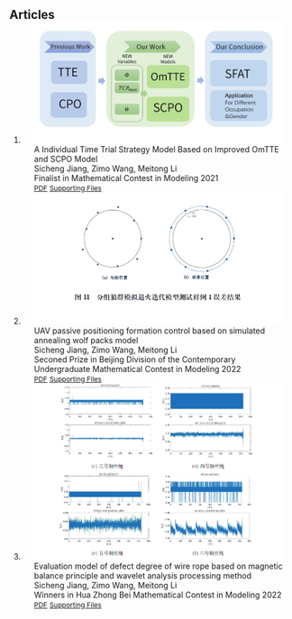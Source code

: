 <h2 id="publications" style="margin: 2px 0px -15px;">Articles</h2>

<div class="publications">
<ol class="bibliography">


<li>
<div class="pub-row">
  <div class="col-sm-3 abbr" style="position: relative;padding-right: 15px;padding-left: 15px;">
      <img src="/assets/img/MCMwork.png" class="teaser img-fluid z-depth-1" style="width=100;height=40%">
  </div>
  <div class="col-sm-9" style="position: relative;padding-right: 15px;padding-left: 20px;">
      <div class="title"><a>A Individual Time Trial Strategy Model Based on Improved OmTTE and SCPO Model</a></div>
      <div class="author">Sicheng Jiang, Zimo Wang, Meitong Li</div>
      <div class="periodical">
        <a herf="https://www.comap.com/contests/mcm-icm">Finalist in Mathematical Contest in Modeling 2021</a>
      </div>
    <div class="links">
      <a href="/assets/articles/MCM.pdf" class="btn btn-sm z-depth-0" role="button" target="_blank" style="font-size:12px;">PDF</a>
      <a href="https://www.comap-math.com/mcm/2022Certs/2203036.pdf" class="btn btn-sm z-depth-0" role="button" target="_blank" style="font-size:12px;">Supporting Files</a>
    </div>
  </div>
</div>
</li>

<li>
<div class="pub-row">
  <div class="col-sm-3 abbr" style="position: relative;padding-right: 15px;padding-left: 15px;">
      <img src="/assets/img/guosai.png" class="teaser img-fluid z-depth-1" style="width=100;height=40%">
  </div>
  <div class="col-sm-9" style="position: relative;padding-right: 15px;padding-left: 20px;">
      <div class="title"><a>UAV passive positioning formation control based on simulated annealing wolf packs model</a></div>
      <div class="author">Sicheng Jiang, Zimo Wang, Meitong Li</div>
      <div class="periodical">
        <a herf="http://www.mcm.edu.cn/">Seconed Prize in Beijing Division of the Contemporary Undergraduate Mathematical Contest in Modeling 2022</a>
      </div>
    <div class="links">
      <a href="/assets/articles/CNMCM.pdf" class="btn btn-sm z-depth-0" role="button" target="_blank" style="font-size:12px;">PDF</a>
      <a href="/assets/supporting_files/CNMCM.pdf" class="btn btn-sm z-depth-0" role="button" target="_blank" style="font-size:12px;">Supporting Files</a>
    </div>
  </div>
</div>
</li>


<li>
<div class="pub-row">
  <div class="col-sm-3 abbr" style="position: relative;padding-right: 15px;padding-left: 15px;">
      <img src="/assets/img/hzbmcm.png" class="teaser img-fluid z-depth-1" style="width=100;height=40%">
  </div>
  <div class="col-sm-9" style="position: relative;padding-right: 15px;padding-left: 20px;">
      <div class="title"><a>Evaluation model of defect degree of wire rope based on magnetic balance principle and wavelet analysis processing method</a></div>
      <div class="author">Sicheng Jiang, Zimo Wang, Meitong Li</div>
      <div class="periodical">
        <a herf="http://www.hzbmmc.com/">Winners in Hua Zhong Bei Mathematical Contest in Modeling 2022</a>
      </div>
    <div class="links">
      <a href="/assets/articles/hzbmcm.pdf" class="btn btn-sm z-depth-0" role="button" target="_blank" style="font-size:12px;">PDF</a>
      <a href="/assets/supporting_files/hzbmcm.pdf" class="btn btn-sm z-depth-0" role="button" target="_blank" style="font-size:12px;">Supporting Files</a>
    </div>
  </div>
</div>
</li>


<br>

</ol>
</div>

